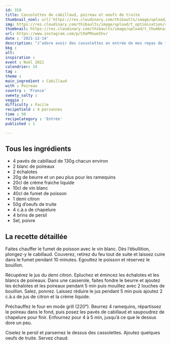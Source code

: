 ```yaml
---
id: 318
title: Cassolettes de cabillaud, poireau et oeufs de truite
thumbnail_noel: url('https://res.cloudinary.com/thibaults/image/upload/t_carre/v1639508717/Recipes/20211214_cassolette_cabillaud.jpg')
img: https://res.cloudinary.com/thibaults/image/upload/t_optimisation/v1639508717/Recipes/20211214_cassolette_cabillaud.jpg
thumbnail: https://res.cloudinary.com/thibaults/image/upload/t_thumbnail_josie/v1639508717/Recipes/20211214_cassolette_cabillaud.jpg
url: https://www.instagram.com/p/CXePMzwo5hv/
date : '2021-12-14'
description: "J’adore avoir des cassolettes en entrée de mes repas de fêtes. Cette année, j’ai essayé des cassolettes de cabillaud, poireau et oeufs de truite."
bkg : 
alt: 
inspiration : 
event : Noël 2021
calendrier: 14
tag : 
theme :
main_ingredient : Cabillaud
with : Poireau
country : 'France'
sweety_salty : 
veggie : 
difficulty : Facile
recipeYield : 4 personnes
time : 50
recipeCategory : 'Entrée'
published : 1

---
```

## Tous les ingrédients
 - 4 pavés de cabillaud de 130g chacun environ
 - 2 blanc de poireaux
 - 2 échalotes
 - 20g de beurre et un peu plus pour les ramequins
 - 20cl de crème fraiche liquide
 - 10cl de vin blanc
 - 40cl de fumet de poisson
 - 1 demi citron
 - 50g d’oeufs de truite
 - 4 c.à.s de chapelure
 - 4 brins de persil
 - Sel, poivre

## La recette détaillée
Faites chauffer le fumet de poisson avec le vin blanc. Dès l’ébullition, plongez-y le cabillaud. Couverez, retirez du feu tout de suite et laissez cuire dans le fumet pendant 10 minutes. Egouttez le poisson et réservez le bouillon.

Récupérez le jus du demi citron. Epluchez et émincez les échalotes et les blancs de poireaux. Dans une casserole, faites fondre le beurre et ajoutez les échalotes et les poireaux pendant 5 min puis mouillez avec 2 louches de bouillon. Salez, poivrez. Laissez réduire le jus pendant 5 min puis ajoutez 2 c.à.s de jus de citron et la crème liquide.

Préchauffez le four en mode grill (220°). Beurrez 4 ramequins, répartissez le poireau dans le fond, puis posez les pavés de cabillaud et saupoudrez de chapelure pour finir. Enfournez pour 4 à 5 min, jusqu’à ce que le dessus dore un peu.

Ciselez le persil et parsemez le dessus des cassolettes. Ajoutez quelques oeufs de truite. Servez chaud.